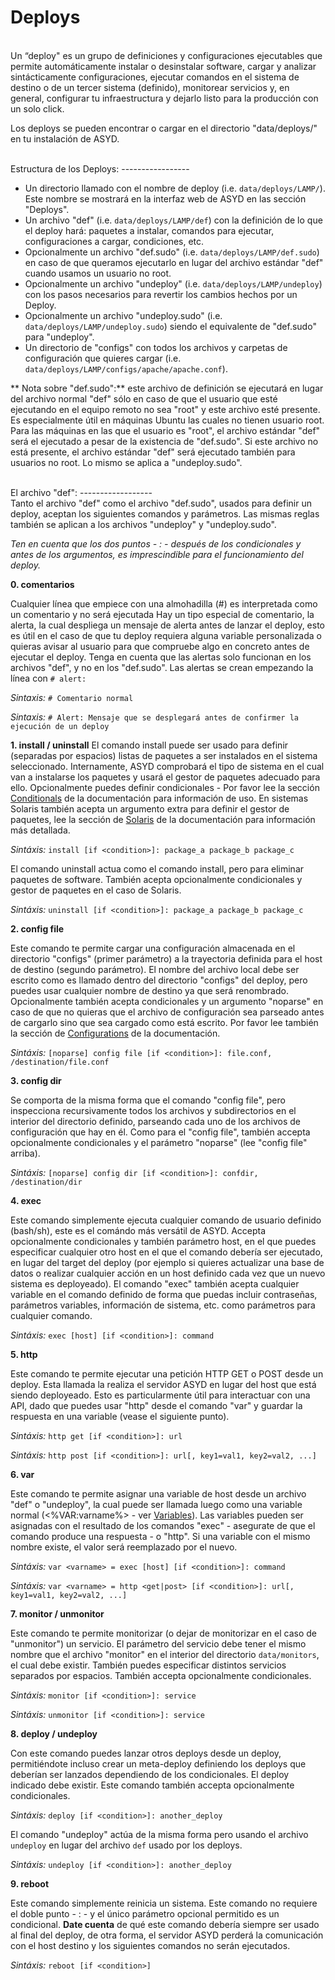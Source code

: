 Deploys
=======
<br/>
Un “deploy" es un grupo de definiciones y configuraciones ejecutables que permite
automáticamente instalar o desinstalar software, cargar y analizar sintácticamente configuraciones,
ejecutar comandos en el sistema de destino o de un tercer sistema (definido), monitorear servicios y, en general,
configurar tu infraestructura y dejarlo listo para la producción con un solo click.

Los deploys se pueden encontrar o cargar en el directorio "data/deploys/" en tu instalación de ASYD.

<br/>
Estructura de los Deploys:
-----------------
<br/>

* Un directorio llamado con el nombre de deploy (i.e. `data/deploys/LAMP/`). Este nombre
se mostrará en la interfaz web de ASYD en las sección "Deploys".
* Un archivo "def" (i.e. `data/deploys/LAMP/def`) con la definición de lo que el deploy hará:
paquetes a instalar, comandos para ejecutar, configuraciones a cargar, condiciones, etc.
* Opcionalmente un archivo "def.sudo" (i.e. `data/deploys/LAMP/def.sudo`) en caso de que queramos
ejecutarlo en lugar del archivo estándar "def" cuando usamos un usuario no root.
* Opcionalmente un archivo "undeploy" (i.e. `data/deploys/LAMP/undeploy`) con los pasos necesarios para
revertir los cambios hechos por un Deploy.
* Opcionalmente un archivo "undeploy.sudo" (i.e. `data/deploys/LAMP/undeploy.sudo`) siendo el equivalente
de "def.sudo" para "undeploy".
* Un directorio de "configs" con todos los archivos y carpetas de configuración que quieres cargar
(i.e. `data/deploys/LAMP/configs/apache/apache.conf`).

** Nota sobre "def.sudo":** este archivo de definición se ejecutará en lugar del archivo normal "def" sólo en caso
de que el usuario que esté ejecutando en el equipo remoto no sea "root" y este archivo esté presente.
Es especialmente útil en máquinas Ubuntu las cuales no tienen usuario root.
Para las máquinas en las que el usuario es "root",  el archivo estándar "def" será el ejecutado a pesar de la existencia de "def.sudo".
Si este archivo no está presente, el archivo estándar "def" será ejecutado también para usuarios no root. Lo mismo se aplica a "undeploy.sudo".

<br/>
El archivo "def":
------------------
<br/>
Tanto el archivo "def" como el archivo "def.sudo", usados para definir un deploy, aceptan los siguientes
comandos y parámetros. Las mismas reglas también se aplican a los archivos "undeploy" y "undeploy.sudo".

*Ten en cuenta que los dos puntos - : - después de los condicionales y antes
de los argumentos, es imprescindible para el funcionamiento del deploy.*

**0. comentarios**

Cualquier línea que empiece con una almohadilla (#) es interpretada como un comentario y no será ejecutada
Hay un tipo especial de comentario, la alerta, la cual despliega un mensaje de alerta antes de lanzar el deploy,
esto es útil en el caso de que tu deploy requiera alguna variable personalizada o quieras avisar al usuario para que compruebe
algo en concreto antes de ejecutar el deploy. Tenga en cuenta que las alertas solo funcionan en los archivos "def", y no en los "def.sudo".
Las alertas se crean empezando la línea con `# alert:`

*Sintaxis:* `# Comentario normal`

*Sintaxis:* `# Alert: Mensaje que se desplegará antes de confirmer la ejecución de un deploy`

**1. install / uninstall**
El comando install puede ser usado para definir (separadas por espacios) listas de paquetes a ser instalados
en el sistema seleccionado. Internamente, ASYD comprobará el tipo de sistema en el cual van a instalarse
los paquetes y usará el gestor de paquetes adecuado para ello. Opcionalmente puedes definir
condicionales - Por favor lee la sección [Conditionals](conditionals.md) de la documentación para información de uso.
En sistemas Solaris también acepta un argumento extra para definir el gestor de paquetes, lee la sección
de [Solaris](solaris.md) de la documentación para información más detallada.

*Sintáxis:* `install [if <condition>]: package_a package_b package_c`

El comando uninstall actua como el comando install, pero para eliminar paquetes de software.
También acepta opcionalmente condicionales y gestor de paquetes en el caso de Solaris.

*Sintáxis:* `uninstall [if <condition>]: package_a package_b package_c`

**2. config file**

Este comando te permite cargar una configuración almacenada en el directorio "configs" (primer parámetro)
a la trayectoria definida para el host de destino (segundo parámetro). El nombre del archivo local debe ser
escrito como es llamado dentro del directorio "configs" del deploy, pero puedes usar cualquier nombre
de destino ya que será renombrado. Opcionalmente también acepta condicionales
y un argumento "noparse" en caso de que no quieras que el archivo de configuración sea parseado antes de cargarlo
sino que sea cargado como está escrito. Por favor lee también la sección de [Configurations](configurations.md) de la documentación.

*Sintáxis:* `[noparse] config file [if <condition>]: file.conf, /destination/file.conf`

**3. config dir**

Se comporta de la misma forma que el comando "config file", pero inspecciona recursivamente todos los archivos y
subdirectorios en el interior del directorio definido, parseando cada uno de los archivos de configuración que hay en él.
Como para el "config file", también accepta opcionalmente condicionales y el parámetro "noparse" (lee "config file" arriba).

*Sintáxis:* `[noparse] config dir [if <condition>]: confdir, /destination/dir`

**4. exec**

Este comando simplemente ejecuta cualquier comando de usuario definido (bash/sh), este es el comándo
más versátil de ASYD. Accepta opcionalmente condicionales y también parámetro host, en el que puedes
especificar cualquier otro host en el que el comando debería ser ejecutado, en lugar del target del deploy
(por ejemplo si quieres actualizar una base de datos o realizar cualquier acción en un host definido
cada vez que un nuevo sistema es deployeado). El comando "exec" también acepta cualquier variable en el comando definido
de forma que puedas incluir contraseñas, parámetros variables, información de sistema, etc. como parámetros
para cualquier comando.

*Sintáxis:* `exec [host] [if <condition>]: command`

**5. http**

Este comando te permite ejecutar una petición HTTP GET o POST desde un deploy. Esta llamada la realiza
el servidor ASYD en lugar del host que está siendo deployeado. Esto es particularmente útil para interactuar
con una API, dado que puedes usar "http" desde el comando "var" y guardar la respuesta en una variable (vease el siguiente punto).

*Sintáxis:* `http get [if <condition>]: url`

*Sintáxis:* `http post [if <condition>]: url[, key1=val1, key2=val2, ...]`

**6. var**

Este comando te permite asignar una variable de host desde un archivo "def" o "undeploy", la cual puede ser
llamada luego como una variable normal (<%VAR:varname%> - ver [Variables](variables.md)). Las variables pueden
ser asignadas con el resultado de los comandos "exec" - asegurate de que el comando produce una respuesta - o "http".
Si una variable con el mismo nombre existe, el valor será reemplazado por el nuevo.

*Sintáxis:* `var <varname> = exec [host] [if <condition>]: command`

*Sintáxis:* `var <varname> = http <get|post> [if <condition>]: url[, key1=val1, key2=val2, ...]`

**7. monitor / unmonitor**

Este comando te permite monitorizar (o dejar de monitorizar en el caso de "unmonitor") un servicio. El parámetro del servicio debe tener el mismo nombre
que el archivo "monitor" en el interior del directorio `data/monitors`, el cual debe existir. También
puedes especificar distintos servicios separados por espacios. También accepta opcionalmente condicionales.

*Sintáxis:* `monitor [if <condition>]: service`

*Sintáxis:* `unmonitor [if <condition>]: service`

**8. deploy / undeploy**

Con este comando puedes lanzar otros deploys desde un deploy, permitiéndote incluso crear
un meta-deploy definiendo los deploys que deberían ser lanzados dependiendo de los condicionales.
El deploy indicado debe existir. Este comando también accepta opcionalmente condicionales.

*Sintáxis:* `deploy [if <condition>]: another_deploy`

El comando "undeploy" actúa de la misma forma pero usando el archivo `undeploy` en lugar
del archivo `def` usado por los deploys.


*Sintáxis:* `undeploy [if <condition>]: another_deploy`

**9. reboot**

Este comando simplemente reinicia un sistema. Este comando no requiere el doble punto - : - y el único
parámetro opcional permitido es un condicional. **Date cuenta** de qué este comando debería siempre
ser usado al final del deploy, de otra forma, el servidor ASYD perderá la comunicación con el
host destino y los siguientes comandos no serán ejecutados.

*Sintáxis:* `reboot [if <condition>]`
